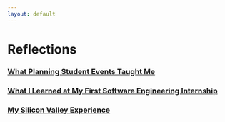 ```yaml
---
layout: default
---
```

# Reflections

### [What Planning Student Events Taught Me](/chp-eportfolio/reflection-posts/ceb-reflection.html)

### [What I Learned at My First Software Engineering Internship](/chp-eportfolio/reflection-posts/first-internship.html)

### [My Silicon Valley Experience](/chp-eportfolio/reflection-posts/silicon-valley.html)

